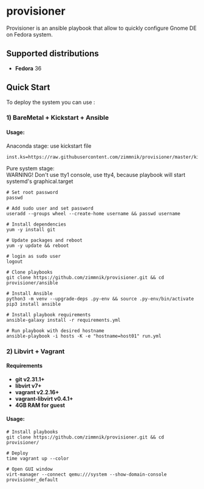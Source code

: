 # provisioner

Provisioner is an ansible playbook that allow to quickly configure Gnome DE on Fedora system.

Supported distributions
-----------------------------
-   **Fedora** 36

## Quick Start
To deploy the system you can use :

### 1) BareMetal + Kickstart + Ansible
#### Usage:

Anaconda stage: use kickstart file
```raw
inst.ks=https://raw.githubusercontent.com/zimmnik/provisioner/master/kickstart/custom.cfg
```
Pure system stage:  
WARNING! Don't use tty1 console, use tty4, because playbook will start systemd's graphical.target
```ShellSession
# Set root password
passwd

# Add sudo user and set password
useradd --groups wheel --create-home username && passwd username

# Install dependencies
yum -y install git

# Update packages and reboot
yum -y update && reboot

# login as sudo user
logout

# Clone playbooks
git clone https://github.com/zimmnik/provisioner.git && cd provisioner/ansible

# Install Ansible
python3 -m venv --upgrade-deps .py-env && source .py-env/bin/activate
pip3 install ansible

# Install playbook requirements
ansible-galaxy install -r requirements.yml

# Run playbook with desired hostname
ansible-playbook -i hosts -K -e "hostname=host01" run.yml
```
### 2) Libvirt + Vagrant

#### Requirements
- **git v2.31.1+**
- **libvirt v7+**
- **vagrant v2.2.16+**
- **vagrant-libvirt v0.4.1+**
- **4GB RAM for guest**

#### Usage:
```ShellSession
# Install playbooks
git clone https://github.com/zimmnik/provisioner.git && cd provisioner/

# Deploy
time vagrant up --color

# Open GUI window
virt-manager --connect qemu:///system --show-domain-console provisioner_default
```
